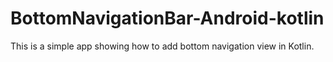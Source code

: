 # BottomNavigationBar-Android-kotlin

This is a simple app showing how to add bottom navigation view in Kotlin. 

